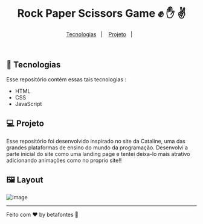 <h1 align="center">Rock Paper Scissors Game ✊ ✋ ✌️ </h1>

<p align="center">
  <a href="#-tecnologias">Tecnologias</a>&nbsp;&nbsp;&nbsp;|&nbsp;&nbsp;&nbsp;
  <a href="#-projeto">Projeto</a>&nbsp;&nbsp;&nbsp;|&nbsp;&nbsp;&nbsp;
</p>

<br>

## 🚀 Tecnologias

Esse repositório contém essas tais tecnologias :

- HTML
- CSS
- JavaScript

## 💻 Projeto

Esse repositório foi desenvolvido inspirado no site da Cataline, uma das grandes plataformas de ensino do mundo da programação. Desenvolvi a parte inicial do site como uma
landing page e tentei deixa-lo mais atrativo adicionando animações como no proprio site!!

## 🖼️ Layout


![image](https://user-images.githubusercontent.com/70981960/228690367-4e76ccc6-b9bc-4fae-9680-104d09639319.png)








<hr>

Feito com ♥ by betafontes :wave: 
